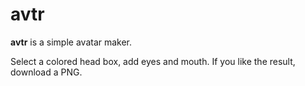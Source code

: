 # avtr

**avtr** is a simple avatar maker.

Select a colored head box, add eyes and mouth. If you like the result, download a PNG.
